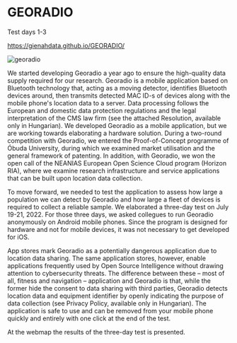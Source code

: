 # GEORADIO
 Test days 1-3
 
 https://gienahdata.github.io/GEORADIO/ 
 
 ![georadio](https://user-images.githubusercontent.com/56297706/188924338-6827c1e2-359a-4dcf-9caa-79f77e293e25.png)

We started developing Georadio a year ago to ensure the high-quality data supply required for our research. Georadio is a mobile application based on Bluetooth technology that, acting as a moving detector, identifies Bluetooth devices around, then transmits detected MAC ID-s of devices along with the mobile phone's location data to a server. Data processing follows the European and domestic data protection regulations and the legal interpretation of the CMS law firm (see the attached Resolution, available only in Hungarian). We developed Georadio as a mobile application, but we are working towards elaborating a hardware solution.
During a two-round competition with Georadio, we entered the Proof-of-Concept programme of Óbuda University, during which we examined market utilisation and the general framework of patenting. In addition, with Georadio, we won the open call of the NEANIAS European Open Science Cloud program (Horizon RIA), where we examine research infrastructure and service applications that can be built upon location data collection.

To move forward, we needed to test the application to assess how large a population we can detect by Georadio and how large a fleet of devices is required to collect a reliable sample. We elaborated a three-day test on July 19-21, 2022. For those three days, we asked collegues to run Georadio anonymously on Android mobile phones. Since the program is designed for hardware and not for mobile devices, it was not necessary to get developed for iOS.

App stores mark Georadio as a potentially dangerous application due to location data sharing. The same application stores, however, enable applications frequently used by Open Source Intelligence without drawing attention to cybersecurity threats. The difference between these – most of all, fitness and navigation – application and Georadio is that, while the former hide the consent to data sharing with third parties, Georadio detects location data and equipment identifier by openly indicating the purpose of data collection (see Privacy Policy, available only in Hungarian). The application is safe to use and can be removed from your mobile phone quickly and entirely with one click at the end of the test.

At the webmap the results of the three-day test is presented. 
